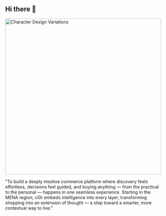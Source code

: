 ## Hi there 👋

<!--
**ci0r/ci0r** is a ✨ _special_ ✨ repository because its `README.md` (this file) appears on your GitHub profile.

Here are some ideas to get you started:

- 🔭 I’m currently working on ...
- 🌱 I’m currently learning ...
- 👯 I’m looking to collaborate on ...
- 🤔 I’m looking for help with ...
- 💬 Ask me about ...
- 📫 How to reach me: ...
- 😄 Pronouns: ...
- ⚡ Fun fact: ...
-->
<img src="https://github.com/user-attachments/assets/2c07f8bf-9758-4980-aedb-09b9b26a12ad" alt="Character Design Variations" width="500">

"To build a deeply intuitive commerce platform where discovery feels effortless, decisions feel guided, and buying anything — from the practical to the personal — happens in one seamless experience. Starting in the MENA region, ci0r embeds intelligence into every layer, transforming shopping into an extension of thought — a step toward a smarter, more contextual way to live."

